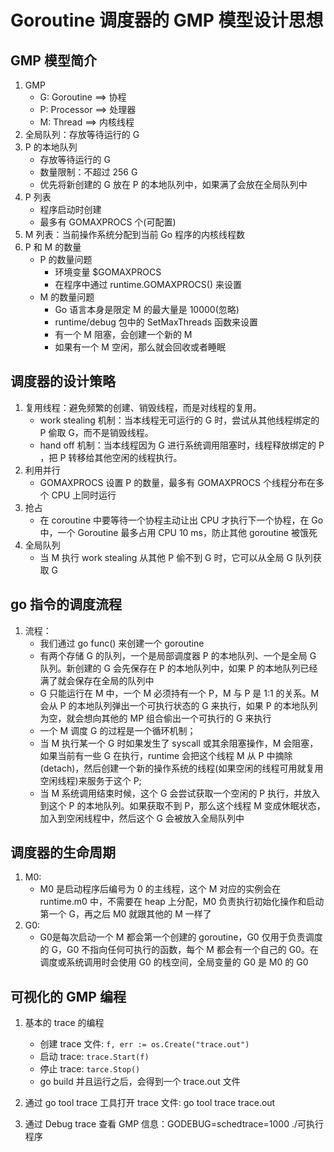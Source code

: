# Goroutine 调度器的 GMP 模型设计思想
## GMP 模型简介

1. GMP
    + G: Goroutine ==> 协程
    + P: Processor ==> 处理器
    + M: Thread ==> 内核线程
2. 全局队列：存放等待运行的 G
3. P 的本地队列
    + 存放等待运行的 G
    + 数量限制：不超过 256 G
    + 优先将新创建的 G 放在 P 的本地队列中，如果满了会放在全局队列中
4. P 列表
    + 程序启动时创建
    + 最多有 GOMAXPROCS 个(可配置)
5. M 列表：当前操作系统分配到当前 Go 程序的内核线程数
6. P 和 M 的数量
    + P 的数量问题
        * 环境变量 $GOMAXPROCS
        * 在程序中通过 runtime.GOMAXPROCS() 来设置
    + M 的数量问题
        * Go 语言本身是限定 M 的最大量是 10000(忽略)
        * runtime/debug 包中的 SetMaxThreads 函数来设置
        * 有一个 M 阻塞，会创建一个新的 M
        * 如果有一个 M 空闲，那么就会回收或者睡眠

## 调度器的设计策略

1. 复用线程：避免频繁的创建、销毁线程，而是对线程的复用。
    - work stealing 机制：当本线程无可运行的 G 时，尝试从其他线程绑定的 P 偷取 G，而不是销毁线程。
    - hand off 机制：当本线程因为 G 进行系统调用阻塞时，线程释放绑定的 P ，把 P 转移给其他空闲的线程执行。
2. 利用并行
    - GOMAXPROCS 设置 P 的数量，最多有 GOMAXPROCS 个线程分布在多个 CPU 上同时运行
3. 抢占
    - 在 coroutine 中要等待一个协程主动让出 CPU 才执行下一个协程，在 Go 中，一个 Goroutine 最多占用 CPU 10 ms，防止其他 goroutine 被饿死
4. 全局队列
    - 当 M 执行 work stealing 从其他 P 偷不到 G 时，它可以从全局 G 队列获取 G

## go 指令的调度流程

1. 流程：
    - 我们通过 go func() 来创建一个 goroutine
    - 有两个存储 G 的队列，一个是局部调度器 P 的本地队列、一个是全局 G 队列。新创建的 G 会先保存在 P 的本地队列中，如果 P 的本地队列已经满了就会保存在全局的队列中
    - G 只能运行在 M 中，一个 M 必须持有一个 P，M 与 P 是 1:1 的关系。M 会从 P 的本地队列弹出一个可执行状态的 G 来执行，如果 P 的本地队列为空，就会想向其他的 MP 组合偷出一个可执行的 G 来执行
    - 一个 M 调度 G 的过程是一个循环机制；
    - 当 M 执行某一个 G 时如果发生了 syscall 或其余阻塞操作，M 会阻塞，如果当前有一些 G 在执行，runtime 会把这个线程 M 从 P 中摘除(detach)，然后创建一个新的操作系统的线程(如果空闲的线程可用就复用空闲线程)来服务于这个 P;
    - 当 M 系统调用结束时候，这个 G 会尝试获取一个空闲的 P 执行，并放入到这个 P 的本地队列。如果获取不到 P，那么这个线程 M 变成休眠状态，加入到空闲线程中，然后这个 G 会被放入全局队列中

## 调度器的生命周期

1. M0:
    - M0 是启动程序后编号为 0 的主线程，这个 M 对应的实例会在 runtime.m0 中，不需要在 heap 上分配，M0 负责执行初始化操作和启动第一个 G，再之后 M0 就跟其他的 M 一样了
2. G0:
    - G0是每次启动一个 M 都会第一个创建的 goroutine，G0 仅用于负责调度的 G，G0 不指向任何可执行的函数，每个 M 都会有一个自己的 G0。在调度或系统调用时会使用 G0 的栈空间，全局变量的 G0 是 M0 的 G0

## 可视化的 GMP 编程

1. 基本的 trace 的编程
    - 创建 trace 文件: `f, err := os.Create("trace.out")`
    - 启动 trace: `trace.Start(f)`
    - 停止 trace: `tarce.Stop()`
    - go build 并且运行之后，会得到一个 trace.out 文件

2. 通过 go tool trace 工具打开 trace 文件: go tool trace trace.out

3. 通过 Debug trace 查看 GMP 信息：GODEBUG=schedtrace=1000 ./可执行程序
